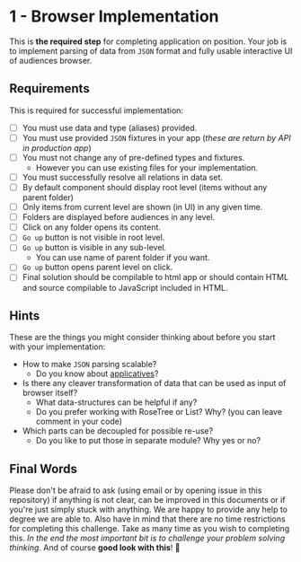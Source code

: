 # 1 - Browser Implementation

This is **the required step** for completing application on position.
Your job is to implement parsing of data from `JSON` format and fully usable interactive UI of audiences browser.

## Requirements

This is required for successful implementation:

- [ ] You must use data and type (aliases) provided.
- [ ] You must use provided `JSON` fixtures in your app (*these are return by API in production app*)
- [ ] You must not change any of pre-defined types and fixtures.
    - However you can use existing files for your implementation.
- [ ] You must successfully resolve all relations in data set.
- [ ] By default component should display root level (items without any parent folder)
- [ ] Only items from current level are shown (in UI) in any given time.
- [ ] Folders are displayed before audiences in any level.
- [ ] Click on any folder opens its content.
- [ ] `Go up` button is not visible in root level.
- [ ] `Go up` button is visible in any sub-level.
    - You can use name of parent folder if you want.
- [ ] `Go up` button opens parent level on click.
- [ ] Final solution should be compilable to html app or should contain HTML and source compilable to JavaScript included in HTML.

## Hints

These are the things you might consider thinking about before you start with your implementation:

- How to make `JSON` parsing scalable?
    - Do you know about [applicatives](https://toast.al/posts/2016-08-12-elm-applicatives-and-json-decoders.html)?
- Is there any cleaver transformation of data that can be used as input of browser itself?
    - What data-structures can be helpful if any?
    - Do you prefer working with RoseTree or List? Why? (you can leave comment in your code)
- Which parts can be decoupled for possible re-use?
    - Do you like to put those in separate module? Why yes or no?

## Final Words

Please don't be afraid to ask (using email or by opening issue in this repository) if anything is not clear,
can be improved in this documents or if you're just simply stuck with anything.
We are happy to provide any help to degree we are able to. Also have in mind that there are no time restrictions for completing this challenge.
Take as many time as you wish to completing this. *In the end the most important bit is to challenge your problem solving thinking*.
And of course **good look with this**! :rocket:
